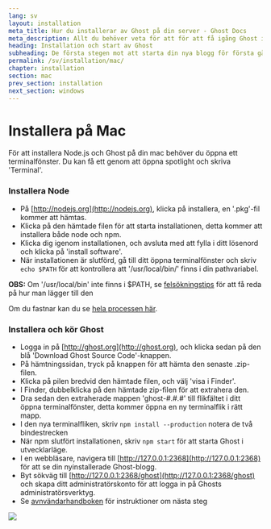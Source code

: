 ```yaml
---
lang: sv
layout: installation
meta_title: Hur du installerar av Ghost på din server - Ghost Docs
meta_description: Allt du behöver veta för att för att få igång Ghost i din lokala eller fjärranslutna miljö.
heading: Installation och start av Ghost
subheading: De första stegen mot att starta din nya blogg för första gången.
permalink: /sv/installation/mac/
chapter: installation
section: mac
prev_section: installation
next_section: windows
---
```



# Installera på Mac <a id="install-mac"></a>

För att installera Node.js och Ghost på din mac behöver du öppna ett terminalfönster. Du kan få ett genom att öppna spotlight och skriva 'Terminal'.

### Installera Node

*   På [http://nodejs.org](http://nodejs.org), klicka på installera, en '.pkg'-fil kommer att hämtas.
*   Klicka på den hämtade filen för att starta installationen, detta kommer att installera både node och npm.
*   Klicka dig igenom installationen, och avsluta med att fylla i ditt lösenord och klicka på 'install software'.
*   När installationen är slutförd, gå till ditt öppna terminalfönster och skriv `echo $PATH` för att kontrollera att '/usr/local/bin/' finns i din pathvariabel.

<p class="note"><strong>OBS:</strong> Om '/usr/local/bin' inte finns i $PATH, se <a href="{% if page.lang %}/{{ page.lang }}{% endif %}/installation/troubleshooting#export-path">felsökningstips</a> för att få reda på hur man lägger till den</p>

Om du fastnar kan du se [hela processen här](https://s3-eu-west-1.amazonaws.com/ghost-website-cdn/install-node-mac.gif "Installera Node på Mac").

### Installera och kör Ghost

*   Logga in på [http://ghost.org](http://ghost.org), och klicka sedan på den blå 'Download Ghost Source Code'-knappen.
*   På hämtningssidan, tryck på knappen för att hämta den senaste .zip-filen.
*   Klicka på pilen bredvid den hämtade filen, och välj 'visa i Finder'.
*   I Finder, dubbelklicka på den hämtade zip-filen för att extrahera den.
*   Dra sedan den extraherade mappen 'ghost-#.#.#' till flikfältet i ditt öppna terminalfönster, detta kommer öppna en ny terminalflik i rätt mapp.
*   I den nya terminalfliken, skriv `npm install --production` <span class="note">notera de två bindestrecken</span>
*   När npm slutfört installationen, skriv `npm start` för att starta Ghost i utvecklarläge.
*   I en webbläsare, navigera till [http://127.0.0.1:2368](http://127.0.0.1:2368) för att se din nyinstallerade Ghost-blogg.
*   Byt sökväg till [http://127.0.0.1:2368/ghost](http://127.0.0.1:2368/ghost) och skapa ditt administratörskonto för att logga in på Ghosts administratörsverktyg.
*   Se [avnvändarhandboken](/usage) för instruktioner om nästa steg

![](https://s3-eu-west-1.amazonaws.com/ghost-website-cdn/install-ghost-mac.gif)

